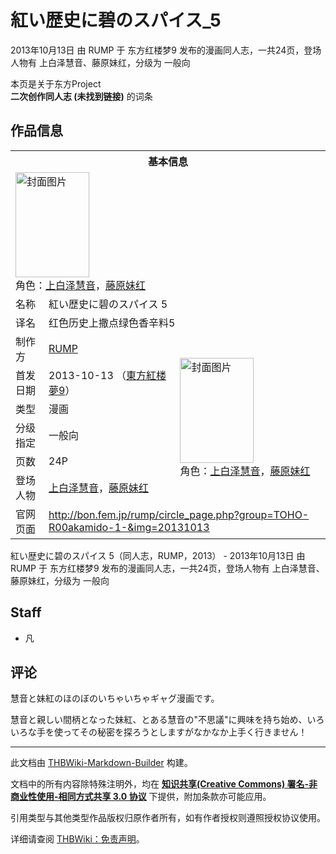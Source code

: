 # 紅い歴史に碧のスパイス_5

<!-- source html: G:\repos\THBWiki-Markdown-Builder\THBWikiMarkdown\Temp\main\1\1b\ns0%3A%E7%B4%85%E3%81%84%E6%AD%B4%E5%8F%B2%E3%81%AB%E7%A2%A7%E3%81%AE%E3%82%B9%E3%83%91%E3%82%A4%E3%82%B9_5.html -->

2013年10月13日 由 RUMP 于 东方红楼梦9 发布的漫画同人志，一共24页，登场人物有 上白泽慧音、藤原妹红，分级为 一般向

本页是关于东方Project  
 **二次创作同人志 (未找到链接)** 的词条

## 作品信息

<table><tbody><tr><th colspan="3">基本信息</th></tr><tr><td class="cover-artwork-mobile" colspan="2"><a href="./文件-紅い歴史に碧のスパイス_5封面.jpg.md" class="image" title="封面图片"><img alt="封面图片" src="https://upload.thwiki.cc/thumb/e/eb/%E7%B4%85%E3%81%84%E6%AD%B4%E5%8F%B2%E3%81%AB%E7%A2%A7%E3%81%AE%E3%82%B9%E3%83%91%E3%82%A4%E3%82%B9_5%E5%B0%81%E9%9D%A2.jpg/118px-%E7%B4%85%E3%81%84%E6%AD%B4%E5%8F%B2%E3%81%AB%E7%A2%A7%E3%81%AE%E3%82%B9%E3%83%91%E3%82%A4%E3%82%B9_5%E5%B0%81%E9%9D%A2.jpg" decoding="async" loading="lazy" width="118" height="168" srcset="https://upload.thwiki.cc/thumb/e/eb/%E7%B4%85%E3%81%84%E6%AD%B4%E5%8F%B2%E3%81%AB%E7%A2%A7%E3%81%AE%E3%82%B9%E3%83%91%E3%82%A4%E3%82%B9_5%E5%B0%81%E9%9D%A2.jpg/177px-%E7%B4%85%E3%81%84%E6%AD%B4%E5%8F%B2%E3%81%AB%E7%A2%A7%E3%81%AE%E3%82%B9%E3%83%91%E3%82%A4%E3%82%B9_5%E5%B0%81%E9%9D%A2.jpg 1.5x, https://upload.thwiki.cc/thumb/e/eb/%E7%B4%85%E3%81%84%E6%AD%B4%E5%8F%B2%E3%81%AB%E7%A2%A7%E3%81%AE%E3%82%B9%E3%83%91%E3%82%A4%E3%82%B9_5%E5%B0%81%E9%9D%A2.jpg/236px-%E7%B4%85%E3%81%84%E6%AD%B4%E5%8F%B2%E3%81%AB%E7%A2%A7%E3%81%AE%E3%82%B9%E3%83%91%E3%82%A4%E3%82%B9_5%E5%B0%81%E9%9D%A2.jpg 2x" data-file-width="549" data-file-height="780"></a><div class="cover-char">角色：<a href="./上白泽慧音.md" title="上白泽慧音">上白泽慧音</a>，<a href="./藤原妹红.md" title="藤原妹红">藤原妹红</a></div></td>
</tr><tr><td class="label">名称</td><td colspan="2"> 紅い歴史に碧のスパイス 5 </td></tr><tr><td class="label">译名</td><td colspan="2"> 红色历史上撒点绿色香辛料5 </td></tr><tr><td class="label">制作方</td><td><a href="./RUMP.md" title="RUMP">RUMP</a></td><td class="cover-artwork" rowspan="6" style="min-width:168px;"><a href="./文件-紅い歴史に碧のスパイス_5封面.jpg.md" class="image" title="封面图片"><img alt="封面图片" src="https://upload.thwiki.cc/thumb/e/eb/%E7%B4%85%E3%81%84%E6%AD%B4%E5%8F%B2%E3%81%AB%E7%A2%A7%E3%81%AE%E3%82%B9%E3%83%91%E3%82%A4%E3%82%B9_5%E5%B0%81%E9%9D%A2.jpg/118px-%E7%B4%85%E3%81%84%E6%AD%B4%E5%8F%B2%E3%81%AB%E7%A2%A7%E3%81%AE%E3%82%B9%E3%83%91%E3%82%A4%E3%82%B9_5%E5%B0%81%E9%9D%A2.jpg" decoding="async" loading="lazy" width="118" height="168" srcset="https://upload.thwiki.cc/thumb/e/eb/%E7%B4%85%E3%81%84%E6%AD%B4%E5%8F%B2%E3%81%AB%E7%A2%A7%E3%81%AE%E3%82%B9%E3%83%91%E3%82%A4%E3%82%B9_5%E5%B0%81%E9%9D%A2.jpg/177px-%E7%B4%85%E3%81%84%E6%AD%B4%E5%8F%B2%E3%81%AB%E7%A2%A7%E3%81%AE%E3%82%B9%E3%83%91%E3%82%A4%E3%82%B9_5%E5%B0%81%E9%9D%A2.jpg 1.5x, https://upload.thwiki.cc/thumb/e/eb/%E7%B4%85%E3%81%84%E6%AD%B4%E5%8F%B2%E3%81%AB%E7%A2%A7%E3%81%AE%E3%82%B9%E3%83%91%E3%82%A4%E3%82%B9_5%E5%B0%81%E9%9D%A2.jpg/236px-%E7%B4%85%E3%81%84%E6%AD%B4%E5%8F%B2%E3%81%AB%E7%A2%A7%E3%81%AE%E3%82%B9%E3%83%91%E3%82%A4%E3%82%B9_5%E5%B0%81%E9%9D%A2.jpg 2x" data-file-width="549" data-file-height="780"></a><div class="cover-char">角色：<a href="./上白泽慧音.md" title="上白泽慧音">上白泽慧音</a>，<a href="./藤原妹红.md" title="藤原妹红">藤原妹红</a></div></td>
</tr><tr><td class="label">首发日期</td><td>2013-10-13&#160;（<a href="/展会作品列表?e=%E4%B8%9C%E6%96%B9%E7%BA%A2%E6%A5%BC%E6%A2%A6%239">東方紅楼夢9</a>）</td></tr><tr><td class="label">类型</td><td>漫画</td></tr><tr><td class="label">分级指定</td><td>一般向</td></tr><tr><td class="label">页数</td><td>24P</td></tr><tr><td class="label">登场人物</td><td><a href="./上白泽慧音.md" title="上白泽慧音">上白泽慧音</a>，<a href="./藤原妹红.md" title="藤原妹红">藤原妹红</a></td></tr>
<tr><td class="label">官网页面</td><td colspan="2"><a rel="nofollow" class="external free" href="http://bon.fem.jp/rump/circle_page.php?group=TOHO-R00akamido-1-&amp;img=20131013">http://bon.fem.jp/rump/circle_page.php?group=TOHO-R00akamido-1-&amp;img=20131013</a></td></tr></tbody></table>

紅い歴史に碧のスパイス 5（同人志，RUMP，2013） - 2013年10月13日 由 RUMP 于 东方红楼梦9 发布的漫画同人志，一共24页，登场人物有 上白泽慧音、藤原妹红，分级为 一般向

## Staff
- 凡


## 评论
  
慧音と妹紅のほのぼのいちゃいちゃギャグ漫画です。  

慧音と親しい間柄となった妹紅、とある慧音の"不思議"に興味を持ち始め、いろいろな手を使ってその秘密を探ろうとしますがなかなか上手く行きません！
  
  
  

  





---

此文档由 [THBWiki-Markdown-Builder](https://github.com/Delsin-Yu/THBWiki-Markdown-Builder) 构建。

文档中的所有内容除特殊注明外，均在 [**知识共享(Creative Commons) 署名-非商业性使用-相同方式共享 3.0 协议**](https://creativecommons.org/licenses/by-sa/3.0/deed.zh-hans) 下提供，附加条款亦可能应用。

引用类型与其他类型作品版权归原作者所有，如有作者授权则遵照授权协议使用。

详细请查阅 [THBWiki：免责声明](https://thbwiki.cc/THBWiki:%E5%85%8D%E8%B4%A3%E5%A3%B0%E6%98%8E)。


